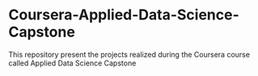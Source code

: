 # Coursera-Applied-Data-Science-Capstone
This repository present the projects realized during the Coursera course called Applied Data Science Capstone

